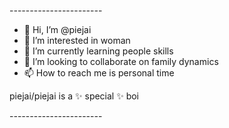 -_-_-_-_-_-_-_-_-_-_-_-_-_-_-_-_-_-_-_-_-_-_-

- 👋 Hi, I’m @piejai
- 👀 I’m interested in woman
- 🌱 I’m currently learning people skills
- 💞️ I’m looking to collaborate on family dynamics
- 📫 How to reach me is personal time 

piejai/piejai is a ✨ special ✨ boi

-_-_-_-_-_-_-_-_-_-_-_-_-_-_-_-_-_-_-_-_-_-_-
